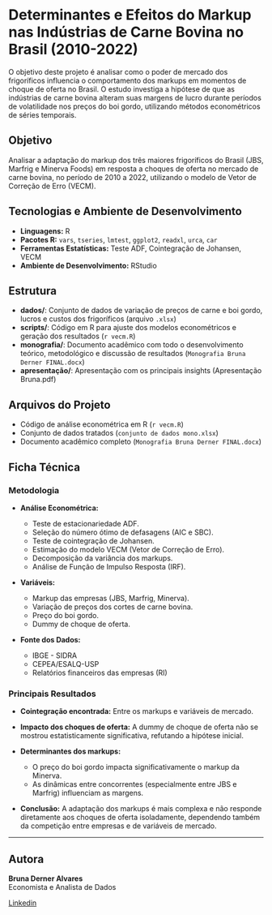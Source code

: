 # Determinantes e Efeitos do Markup nas Indústrias de Carne Bovina no Brasil (2010-2022)

O objetivo deste projeto é analisar como o poder de mercado dos frigoríficos influencia o comportamento dos markups em momentos de choque de oferta no Brasil. O estudo investiga a hipótese de que as indústrias de carne bovina alteram suas margens de lucro durante períodos de volatilidade nos preços do boi gordo, utilizando métodos econométricos de séries temporais.

## Objetivo

Analisar a adaptação do markup dos três maiores frigoríficos do Brasil (JBS, Marfrig e Minerva Foods) em resposta a choques de oferta no mercado de carne bovina, no período de 2010 a 2022, utilizando o modelo de Vetor de Correção de Erro (VECM).

## Tecnologias e Ambiente de Desenvolvimento

- **Linguagens:** R
- **Pacotes R:** `vars`, `tseries`, `lmtest`, `ggplot2`, `readxl`, `urca`, `car`
- **Ferramentas Estatísticas:** Teste ADF, Cointegração de Johansen, VECM
- **Ambiente de Desenvolvimento:** RStudio

## Estrutura

- **dados/**: Conjunto de dados de variação de preços de carne e boi gordo, lucros e custos dos frigoríficos (arquivo `.xlsx`)
- **scripts/**: Código em R para ajuste dos modelos econométricos e geração dos resultados (`r vecm.R`)
- **monografia/**: Documento acadêmico com todo o desenvolvimento teórico, metodológico e discussão de resultados (`Monografia Bruna Derner FINAL.docx`)
- **apresentação/**: Apresentação com os principais insights (Apresentação Bruna.pdf)

## Arquivos do Projeto

- Código de análise econométrica em R (`r vecm.R`)
- Conjunto de dados tratados (`conjunto de dados mono.xlsx`)
- Documento acadêmico completo (`Monografia Bruna Derner FINAL.docx`)

## Ficha Técnica

### Metodologia

- **Análise Econométrica:**
  - Teste de estacionariedade ADF.
  - Seleção do número ótimo de defasagens (AIC e SBC).
  - Teste de cointegração de Johansen.
  - Estimação do modelo VECM (Vetor de Correção de Erro).
  - Decomposição da variância dos markups.
  - Análise de Função de Impulso Resposta (IRF).

- **Variáveis:**
  - Markup das empresas (JBS, Marfrig, Minerva).
  - Variação de preços dos cortes de carne bovina.
  - Preço do boi gordo.
  - Dummy de choque de oferta.

- **Fonte dos Dados:**
  - IBGE - SIDRA
  - CEPEA/ESALQ-USP
  - Relatórios financeiros das empresas (RI)

### Principais Resultados

- **Cointegração encontrada:** Entre os markups e variáveis de mercado.
- **Impacto dos choques de oferta:** A dummy de choque de oferta não se mostrou estatisticamente significativa, refutando a hipótese inicial.
- **Determinantes dos markups:** 
  - O preço do boi gordo impacta significativamente o markup da Minerva.
  - As dinâmicas entre concorrentes (especialmente entre JBS e Marfrig) influenciam as margens.

- **Conclusão:** A adaptação dos markups é mais complexa e não responde diretamente aos choques de oferta isoladamente, dependendo também da competição entre empresas e de variáveis de mercado.

---

## Autora

**Bruna Derner Alvares**  
Economista e Analista de Dados 

[Linkedin](https://www.linkedin.com/in/bruna-derner/)

